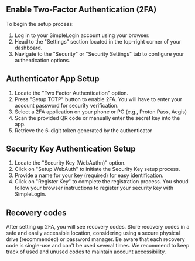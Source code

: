 ## Enable Two-Factor Authentication (2FA)

To begin the setup process:

1. Log in to your SimpleLogin account using your browser.
2. Head to the "Settings" section located in the top-right corner of your dashboard.
3. Navigate to the "Security" or "Security Settings" tab to configure your authentication options.

## Authenticator App Setup

1. Locate the "Two Factor Authentication" option.
2. Press "Setup TOTP" button to enable 2FA. You will have to enter your account password for security verification.
3. Select a 2FA application on your phone or PC (e.g., Proton Pass, Aegis)
4. Scan the provided QR code or manually enter the secret key into the app.
5. Retrieve the 6-digit token generated by the authenticator

## Security Key Authentication Setup

1. Locate the "Security Key (WebAuthn)" option.
2. Click on "Setup WebAuth" to initiate the Security Key setup process.
3. Provide a name for your key (required) for easy identification.
4. Click on "Register Key" to complete the registration process. You shoud follow your browser instructions to register your security key with SimpleLogin.

## Recovery codes

After setting up 2FA, you will see recovery codes. Store recovery codes in a safe and easily accessible location, considering using a secure physical drive (recommended) or password manager. Be aware that each recovery code is single-use and can't be used several times. 
We recommend to keep track of used and unused codes to maintain account accessibility.
